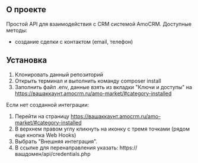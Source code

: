 ## О проекте
Простой API для взаимодействия с CRM системой AmoCRM. Доступные методы:
 - создание сделки с контактом (email, телефон)

## Установка
1. Клонировать данный репозиторий
2. Открыть терминал и выполнить команду composer install
3. Заполнить файл .env, данные взять из вкладки "Ключи и доступы" на
https://вашаккаунт.amocrm.ru/amo-market/#category-installed

Если нет созданной интеграции:
1. Перейти на страницу https://вашаккаунт.amocrm.ru/amo-market/#category-installed
2. В верхнем правом углу кликнуть на иконку с тремя точками (рядом еще кнопка Web Hooks)
3. Выбрать "Внешняя интеграция".
4. В ссылке для перенаправления указать:
https://вашдомен/api/credentials.php
